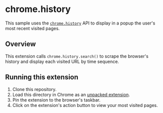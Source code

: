 # chrome.history

This sample uses the [`chrome.history`](https://developer.chrome.com/docs/extensions/reference/history/) API to display in a popup the user's most recent visited pages.

## Overview

This extension calls `chrome.history.search()` to scrape the browser's history and display each visited URL by time sequence.

## Running this extension

1. Clone this repository.
2. Load this directory in Chrome as an [unpacked extension](https://developer.chrome.com/docs/extensions/mv3/getstarted/development-basics/#load-unpacked).
3. Pin the extension to the browser's taskbar.
4. Click on the extension's action button to view your most visited pages.
